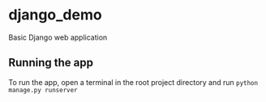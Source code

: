 # django_demo
Basic Django web application

## Running the app
To run the app, open a terminal in the root project directory and run `python manage.py runserver`
